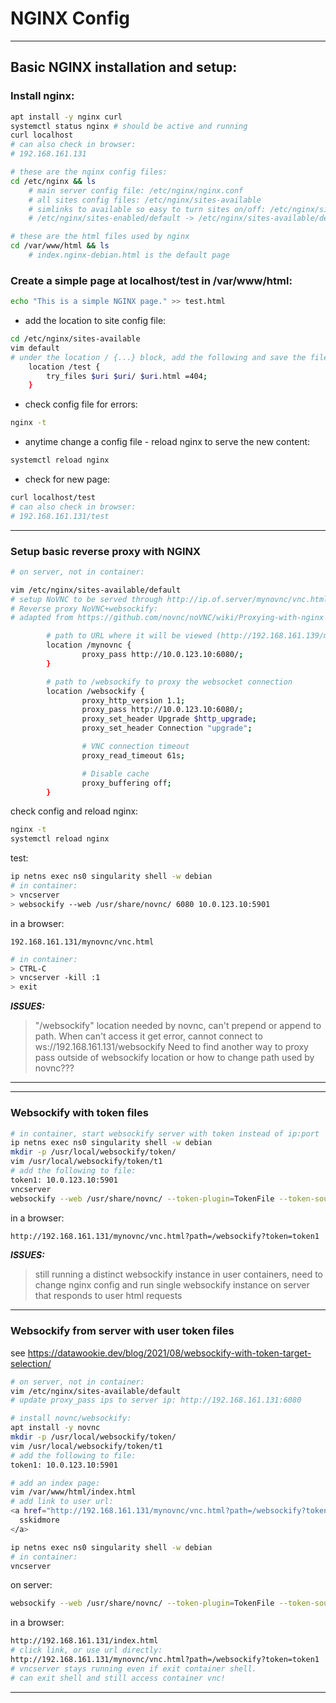 # NGINX Config
---

## Basic NGINX installation and setup: 

### Install nginx:
```bash
apt install -y nginx curl
systemctl status nginx # should be active and running
curl localhost 
# can also check in browser: 
# 192.168.161.131

# these are the nginx config files:
cd /etc/nginx && ls
    # main server config file: /etc/nginx/nginx.conf
    # all sites config files: /etc/nginx/sites-available
    # simlinks to available so easy to turn sites on/off: /etc/nginx/sites-enabled
    # /etc/nginx/sites-enabled/default -> /etc/nginx/sites-available/default

# these are the html files used by nginx
cd /var/www/html && ls
    # index.nginx-debian.html is the default page
```
### Create a simple page at localhost/test in /var/www/html: 
```bash
echo "This is a simple NGINX page." >> test.html
```
- add the location to site config file:
```bash
cd /etc/nginx/sites-available
vim default
# under the location / {...} block, add the following and save the file: 
	location /test {
		try_files $uri $uri/ $uri.html =404;
	}
```
- check config file for errors: 
```bash
nginx -t
```
- anytime change a config file - reload nginx to serve the new content:
```bash
systemctl reload nginx
```
- check for new page: 
```bash
curl localhost/test 
# can also check in browser: 
# 192.168.161.131/test
```
---

### Setup basic reverse proxy with NGINX
```bash
# on server, not in container: 

vim /etc/nginx/sites-available/default
# setup NoVNC to be served through http://ip.of.server/mynovnc/vnc.html
# Reverse proxy NoVNC+websockify:
# adapted from https://github.com/novnc/noVNC/wiki/Proxying-with-nginx
```
```bash
        # path to URL where it will be viewed (http://192.168.161.139/mynovnc/vnc.html)
        location /mynovnc {
                proxy_pass http://10.0.123.10:6080/;
        }

        # path to /websockify to proxy the websocket connection
        location /websockify {
                proxy_http_version 1.1;
                proxy_pass http://10.0.123.10:6080/;
                proxy_set_header Upgrade $http_upgrade;
                proxy_set_header Connection "upgrade";

                # VNC connection timeout
                proxy_read_timeout 61s;

                # Disable cache
                proxy_buffering off;
        }
```
check config and reload nginx:
```bash
nginx -t
systemctl reload nginx
```
test: 
```bash
ip netns exec ns0 singularity shell -w debian
# in container: 
> vncserver
> websockify --web /usr/share/novnc/ 6080 10.0.123.10:5901
```
in a browser: 
```
192.168.161.131/mynovnc/vnc.html
```
```bash
# in container: 
> CTRL-C
> vncserver -kill :1
> exit
```
***ISSUES:***
> "/websockify" location needed by novnc, can't prepend or append to path. When can't access it get error, cannot connect to ws://192.168.161.131/websockify Need to find another way to proxy pass outside of websockify location or how to change path used by novnc??? 
---

---
### Websockify with token files
```bash
# in container, start websockify server with token instead of ip:port
ip netns exec ns0 singularity shell -w debian
mkdir -p /usr/local/websockify/token/
vim /usr/local/websockify/token/t1
# add the following to file: 
token1: 10.0.123.10:5901
vncserver
websockify --web /usr/share/novnc/ --token-plugin=TokenFile --token-source=/usr/local/websockify/token/t1 6080
```
in a browser: 
```bash
http://192.168.161.131/mynovnc/vnc.html?path=/websockify?token=token1
```
***ISSUES:***
> still running a distinct websockify instance in user containers, need to change nginx config and run single websockify instance on server that responds to user html requests
---

### Websockify from server with user token files
see https://datawookie.dev/blog/2021/08/websockify-with-token-target-selection/
```bash
# on server, not in container: 
vim /etc/nginx/sites-available/default
# update proxy_pass ips to server ip: http://192.168.161.131:6080

# install novnc/websockify:
apt install -y novnc
mkdir -p /usr/local/websockify/token/
vim /usr/local/websockify/token/t1
# add the following to file: 
token1: 10.0.123.10:5901
```
```bash
# add an index page:
vim /var/www/html/index.html
# add link to user url: 
<a href="http://192.168.161.131/mynovnc/vnc.html?path=/websockify?token=token1">
  sskidmore
</a>
```
```bash
ip netns exec ns0 singularity shell -w debian
# in container: 
vncserver
```
on server: 
```bash
websockify --web /usr/share/novnc/ --token-plugin=TokenFile --token-source=/usr/local/websockify/token/t1 6080
```
in a browser: 
```bash
http://192.168.161.131/index.html
# click link, or use url directly: 
http://192.168.161.131/mynovnc/vnc.html?path=/websockify?token=token1
# vncserver stays running even if exit container shell. 
# can exit shell and still access container vnc!
```
---

